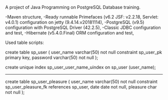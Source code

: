 A project of Java Programming on PostgreSQL Database training.

-Maven structure,
-Ready runnable Primefaces (v6.2 JSF: v2.2.18, Servlet: v4.0.1) configuration on jetty (9.4.14.v20181114),
-PostgreSQL (v9.5) configuration with PostgreSQL Driver (42.2.5),
-Classic JDBC configuration and test,
-Hibernate (v5.4.0.Final) ORM configuration and test,

Used table scripts:

create table sp_user
(
  user_name varchar(50) not null
    constraint sp_user_pk
    primary key,
  password  varchar(50) not null
);

create unique index sp_user_user_name_uindex
  on sp_user (user_name);

----------

create table sp_user_pleasure
(
  user_name varchar(50) not null
    constraint sp_user_pleasure_fk
    references sp_user,
  date      date        not null,
  pleasure  char        not null
);
